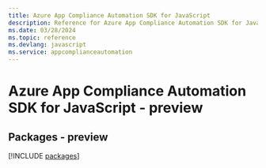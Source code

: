 ```yaml
---
title: Azure App Compliance Automation SDK for JavaScript
description: Reference for Azure App Compliance Automation SDK for JavaScript
ms.date: 03/28/2024
ms.topic: reference
ms.devlang: javascript
ms.service: appcomplianceautomation
---
```

# Azure App Compliance Automation SDK for JavaScript - preview
## Packages - preview
[!INCLUDE [packages](app-compliance-automation-index.md)]